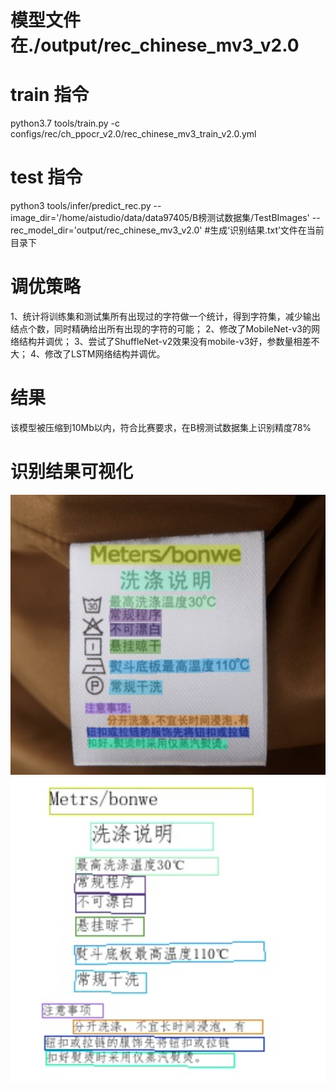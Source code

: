 # 模型文件在./output/rec_chinese_mv3_v2.0
# train 指令
 python3.7 tools/train.py -c configs/rec/ch_ppocr_v2.0/rec_chinese_mv3_train_v2.0.yml

# test 指令
python3 tools/infer/predict_rec.py --image_dir='/home/aistudio/data/data97405/B榜测试数据集/TestBImages' --rec_model_dir='output/rec_chinese_mv3_v2.0'
#生成‘识别结果.txt’文件在当前目录下

# 调优策略
1、统计将训练集和测试集所有出现过的字符做一个统计，得到字符集，减少输出结点个数，同时精确给出所有出现的字符的可能；
2、修改了MobileNet-v3的网络结构并调优；
3、尝试了ShuffleNet-v2效果没有mobile-v3好，参数量相差不大；
4、修改了LSTM网络结构并调优。

# 结果
该模型被压缩到10Mb以内，符合比赛要求，在B榜测试数据集上识别精度78%

# 识别结果可视化
![image](https://github.com/a-maomao/Ultra_light_OCR_No.14/blob/main/imgs_for_show/image_1.jpg)
![image](https://github.com/a-maomao/Ultra_light_OCR_No.14/blob/main/imgs_for_show/result_1.jpg)
